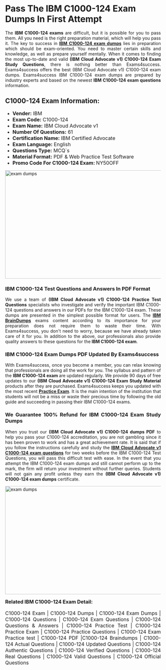 <h1><strong><strong>Pass The IBM C1000-124 Exam Dumps In First Attempt</strong></strong></h1> <p style="text-align:justify">The <strong>IBM C1000-124 exams</strong> are difficult, but it is possible for you to pass them. All you need is the right preparation material, which will help you pass it. The key to success in <a href="https://www.exams4success.com/ibm/c1000-124-pdf-exam-dumps"><strong>IBM C1000-124 exam dumps</strong></a> lies in preparation which should be exam-oriented. You need to master certain skills and knowledge, as well as prepare yourself mentally. When it comes to finding the most up-to-date and valid <strong>(IBM Cloud Advocate v1) C1000-124 Exam Study Questions</strong>, there is nothing better than Exams4success. Exams4success offers the best (IBM Cloud Advocate v1) C1000-124 exam dumps. Exams4success IBM C1000-124 exam dumps are prepared by industry experts and based on the newest <strong>IBM C1000-124 exam questions</strong> information.</p> <h2><strong><strong>C1000-124 Exam Information:</strong></strong></h2> <ul> <li><span style="font-size:16px"><strong>Vender:</strong> IBM</span></li> <li><span style="font-size:16px"><strong>Exam Code:</strong> C1000-124</span></li> <li><span style="font-size:16px"><strong>Exam Name:</strong> IBM Cloud Advocate v1</span></li> <li><span style="font-size:16px"><strong>Number Of Questions:</strong> 61</span></li> <li><span style="font-size:16px"><strong>Certification Name:</strong> IBM Certified Advocate</span></li> <li><span style="font-size:16px"><strong>Exam Language:</strong> English</span></li> <li><span style="font-size:16px"><strong>Questions Type:</strong> MCQ`s</span></li> <li><span style="font-size:16px"><strong>Material Format:</strong> PDF & Web Practice Test Software</span></li> <li><span style="font-size:16px"><strong>Promo Code For C1000-124 Exam: </strong>NY50OFF</span></li> </ul> <p><a href="https://www.exams4success.com/ibm/c1000-124-pdf-exam-dumps" rel="no-follow"><img alt="exam dumps" src="https://www.certcollections.com/uploads/content/infrist1.png" style="height:350px; width:750px" /></a></p> <h3><strong>IBM C1000-124 Test Questions and Answers In PDF Format</strong></h3> <p style="text-align:justify">We use a team of <strong>(IBM Cloud Advocate v1) C1000-124 Practice Test Questions</strong> specialists who investigate and verify the important IBM C1000-124 questions and answers in our PDFs for the IBM C1000-124 exam. These dumps are presented in the simplest possible format for users. The <a href="https://www.exams4success.com/ibm-exam-dumps"><strong>IBM BrainDumps</strong></a> exams content according to its importance for your preparation does not require them to waste their time. With Exams4success, you don't need to worry, because we have already taken care of it for you. In addition to the above, our professionals also provide quality answers to these questions for the<strong> IBM C1000-124 exam</strong>.</p> <h3><strong> IBM C1000-124 Exam Dumps PDF Updated By Exams4success</strong></h3> <p style="text-align:justify">With Exams4success, once you become a member, you can relax knowing that professionals are doing all the work for you. The syllabus and pattern of the <strong>IBM C1000-124 exam </strong>are updated regularly. We provide 90 days of free updates to our <strong>(IBM Cloud Advocate v1) C1000-124 Exam Study Material</strong> products after they are purchased. Exams4success keeps you updated with the most recent <a href="https://www.exams4success.com/"><strong>Practice Exam</strong></a>. It is the main intention of the institution that students will not be a miss or waste their precious time by following the old guide and succeeding in passing their IBM C1000-124 exams.</p> <h3 style="text-align:justify"><strong>We Guarantee 100% Refund for IBM C1000-124 Exam Study Dumps</strong></h3> <p style="text-align:justify">When you trust our <strong>(IBM Cloud Advocate v1) C1000-124 dumps PDF</strong> to help you pass your C1000-124 accreditation, you are not gambling since it has been proven to work and has a great achievement rate. It is said that if you follow the instructions carefully and study the <a href="https://www.exams4success.com/ibm/c1000-124-pdf-exam-dumps"><strong>IBM Cloud Advocate v1 C1000-124 exam questions</strong></a> for two weeks before the IBM C1000-124 Test Questions, you will pass this difficult test with ease. In the event that you attempt the IBM C1000-124 exam dumps and still cannot perform up to the mark, the firm will return your investment without further queries. Students will not gain any profit unless they earn the <strong>(IBM Cloud Advocate v1) C1000-124 exam dumps</strong> certificate.</p> <p style="text-align:justify"><a href="https://www.exams4success.com/ibm/c1000-124-pdf-exam-dumps" rel="no-follow"><img alt="exam dumps" src="https://www.certcollections.com/uploads/content/free_demo1.png" style="height:350px; width:750px" /></a></p> <p style="text-align:justify"><span style="font-size:16px"><strong>Related IBM C1000-124 Exam Detail:</strong></span><br /> <br /> <span style="font-size:16px">C1000-124 Exam | C1000-124 Dumps | C1000-124 Exam Dumps | C1000-124 Questions | C1000-124 Exam Questions | C1000-124 Questions & Answers | C1000-124 Practice Test | C1000-124 Practice Exam | C1000-124 Practice Questions | C1000-124 Exam Practice test | C1000-124 PDF |C1000-124 Braindumps | C1000-124 Actual Questions | C1000-124 Updated Questions | C1000-124 Authentic Questions | C1000-124 Verified Questions | C1000-124 Real Questions | C1000-124 Valid Questions | C1000-124 Official Questions</span></p>
